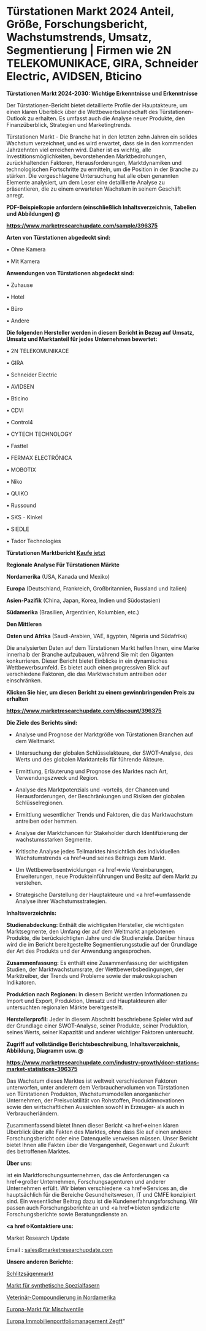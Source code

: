 # Türstationen Markt 2024 Anteil, Größe, Forschungsbericht, Wachstumstrends, Umsatz, Segmentierung | Firmen wie 2N TELEKOMUNIKACE, GIRA, Schneider Electric, AVIDSEN, Bticino

<strong>Türstationen Markt 2024-2030: Wichtige Erkenntnisse und Erkenntnisse</strong>

Der Türstationen-Bericht bietet detaillierte Profile der Hauptakteure, um einen klaren Überblick über die Wettbewerbslandschaft des Türstationen-Outlook zu erhalten. Es umfasst auch die Analyse neuer Produkte, den Finanzüberblick, Strategien und Marketingtrends.

Türstationen Markt - Die Branche hat in den letzten zehn Jahren ein solides Wachstum verzeichnet, und es wird erwartet, dass sie in den kommenden Jahrzehnten viel erreichen wird. Daher ist es wichtig, alle Investitionsmöglichkeiten, bevorstehenden Marktbedrohungen, zurückhaltenden Faktoren, Herausforderungen, Marktdynamiken und technologischen Fortschritte zu ermitteln, um die Position in der Branche zu stärken. Die vorgeschlagene Untersuchung hat alle oben genannten Elemente analysiert, um dem Leser eine detaillierte Analyse zu präsentieren, die zu einem erwarteten Wachstum in seinem Geschäft anregt.



<strong><b>PDF-Beispielkopie anfordern (einschließlich Inhaltsverzeichnis, Tabellen und Abbildungen) @ </b></strong>

<strong><a href=https://www.marketresearchupdate.com/sample/396375>

<strong>https://www.marketresearchupdate.com/sample/396375</u></a></strong></strong>



<strong>Arten von Türstationen abgedeckt sind:</strong>

• Ohne Kamera

• Mit Kamera



<strong>Anwendungen von Türstationen abgedeckt sind:</strong>

• Zuhause

• Hotel

• Büro

• Andere



<strong>Die folgenden Hersteller werden in diesem Bericht in Bezug auf Umsatz, Umsatz und Marktanteil für jedes Unternehmen bewertet:</strong>

• 2N TELEKOMUNIKACE

• GIRA

• Schneider Electric

• AVIDSEN

• Bticino

• CDVI

• Control4

• CYTECH TECHNOLOGY

• Fasttel

• FERMAX ELECTRÓNICA

• MOBOTIX

• Niko

• QUIKO

• Russound

• SKS - Kinkel

• SIEDLE

• Tador Technologies



<strong>Türstationen Marktbericht <a href=https://www.marketresearchupdate.com/buynow/396375>Kaufe jetzt</a></strong>



<strong>Regionale Analyse Für Türstationen Märkte</strong>



<strong>Nordamerika</strong> (USA, Kanada und Mexiko)



<strong>Europa</strong> (Deutschland, Frankreich, Großbritannien, Russland und Italien)



<strong>Asien-Pazifik</strong> (China, Japan, Korea, Indien und Südostasien)



<strong>Südamerika</strong> (Brasilien, Argentinien, Kolumbien, etc.)



<strong>Den Mittleren</strong> 

<strong>Osten und Afrika</strong> (Saudi-Arabien, VAE, ägypten, Nigeria und Südafrika)

Die analysierten Daten auf dem Türstationen Markt helfen Ihnen, eine Marke innerhalb der Branche aufzubauen, während Sie mit den Giganten konkurrieren. Dieser Bericht bietet Einblicke in ein dynamisches Wettbewerbsumfeld. Es bietet auch einen progressiven Blick auf verschiedene Faktoren, die das Marktwachstum antreiben oder einschränken.



<strong>Klicken Sie hier, um diesen Bericht zu einem gewinnbringenden Preis zu erhalten
</strong>

<strong><a href=https://www.marketresearchupdate.com/discount/396375>https://www.marketresearchupdate.com/discount/396375</b></u></strong></a>



<strong>Die Ziele des Berichts sind:</strong>

- Analyse und Prognose der Marktgröße von Türstationen Branchen auf dem Weltmarkt.

- Untersuchung der globalen Schlüsselakteure, der SWOT-Analyse, des Werts und des globalen Marktanteils für führende Akteure.

- Ermittlung, Erläuterung und Prognose des Marktes nach Art, Verwendungszweck und Region.

- Analyse des Marktpotenzials und -vorteils, der Chancen und Herausforderungen, der Beschränkungen und Risiken der globalen Schlüsselregionen.

- Ermittlung wesentlicher Trends und Faktoren, die das Marktwachstum antreiben oder hemmen.

- Analyse der Marktchancen für Stakeholder durch Identifizierung der wachstumsstarken Segmente.

- Kritische Analyse jedes Teilmarktes hinsichtlich des individuellen Wachstumstrends <a href=>und</a> seines Beitrags zum Markt.

- Um Wettbewerbsentwicklungen <a href=>wie</a> Vereinbarungen, Erweiterungen, neue Produkteinführungen und Besitz auf dem Markt zu verstehen.

- Strategische Darstellung der Hauptakteure und <a href=>umfas</a>sende Analyse ihrer Wachstumsstrategien.



<strong>Inhaltsverzeichnis:</strong>



<strong>Studienabdeckung:</strong> Enthält die wichtigsten Hersteller, die wichtigsten Marktsegmente, den Umfang der auf dem Weltmarkt angebotenen Produkte, die berücksichtigten Jahre und die Studienziele. Darüber hinaus wird die im Bericht bereitgestellte Segmentierungsstudie auf der Grundlage der Art des Produkts und der Anwendung angesprochen.



<strong>Zusammenfassung:</strong> Es enthält eine Zusammenfassung der wichtigsten Studien, der Marktwachstumsrate, der Wettbewerbsbedingungen, der Markttreiber, der Trends und Probleme sowie der makroskopischen Indikatoren.



<strong>Produktion nach Regionen:</strong> In diesem Bericht werden Informationen zu Import und Export, Produktion, Umsatz und Hauptakteuren aller untersuchten regionalen Märkte bereitgestellt.



<strong>Herstellerprofil:</strong> Jeder in diesem Abschnitt beschriebene Spieler wird auf der Grundlage einer SWOT-Analyse, seiner Produkte, seiner Produktion, seines Werts, seiner Kapazität und anderer wichtiger Faktoren untersucht.



<strong><b>Zugriff auf vollständige Berichtsbeschreibung, Inhaltsverzeichnis, Abbildung, Diagramm usw. @ </b></strong>

<strong><a href=https://www.marketresearchupdate.com/industry-growth/door-stations-market-statistices-396375>https://www.marketresearchupdate.com/industry-growth/door-stations-market-statistices-396375</a></strong>

Das Wachstum dieses Marktes ist weltweit verschiedenen Faktoren unterworfen, unter anderem dem Verbrauchervolumen von Türstationen von Türstationen Produkten, Wachstumsmodellen anorganischer Unternehmen, der Preisvolatilität von Rohstoffen, Produktinnovationen sowie den wirtschaftlichen Aussichten sowohl in Erzeuger- als auch in Verbraucherländern.

Zusammenfassend bietet Ihnen dieser Bericht <a href=>einen</a> klaren Überblick über alle Fakten des Marktes, ohne dass Sie auf einen anderen Forschungsbericht oder eine Datenquelle verweisen müssen. Unser Bericht bietet Ihnen alle Fakten über die Vergangenheit, Gegenwart und Zukunft des betroffenen Marktes.



<strong>Über uns:</strong>

 ist ein Marktforschungsunternehmen, das die Anforderungen <a href=>großer</a> Unternehmen, Forschungsagenturen und anderer Unternehmen erfüllt. Wir bieten verschiedene <a href=>Services</a> an, die hauptsächlich für die Bereiche Gesundheitswesen, IT und CMFE konzipiert sind. Ein wesentlicher Beitrag dazu ist die Kundenerfahrungsforschung. Wir passen auch Forschungsberichte an und <a href=>bieten</a> syndizierte Forschungsberichte sowie Beratungsdienste an.



<strong><a href=>Kontaktiere uns:</a></strong>

Market Research Update

Email : sales@marketresearchupdate.com



<strong>Unsere anderen Berichte:</strong>

<a href=https://www.linkedin.com/pulse/slitting-saw-market-pointing-capture-largest>Schlitzsägenmarkt</a>

<a href=https://www.linkedin.com/pulse/specialty-synthetic-fibers-market-size-industry>Markt für synthetische Spezialfasern</a>

<a href=https://www.linkedin.com/pulse/north-america-veterinary-compounding>Veterinär-Compoundierung in Nordamerika</a>

<a href=https://www.linkedin.com/pulse/europe-mixing-valves-market-2023-thriving-tremendous-growth>Europa-Markt für Mischventile</a>

<a href=https://www.linkedin.com/pulse/europe-real-estate-portfolio-management-zegff/>Europa Immobilienportfoliomanagement Zegff</a>"
